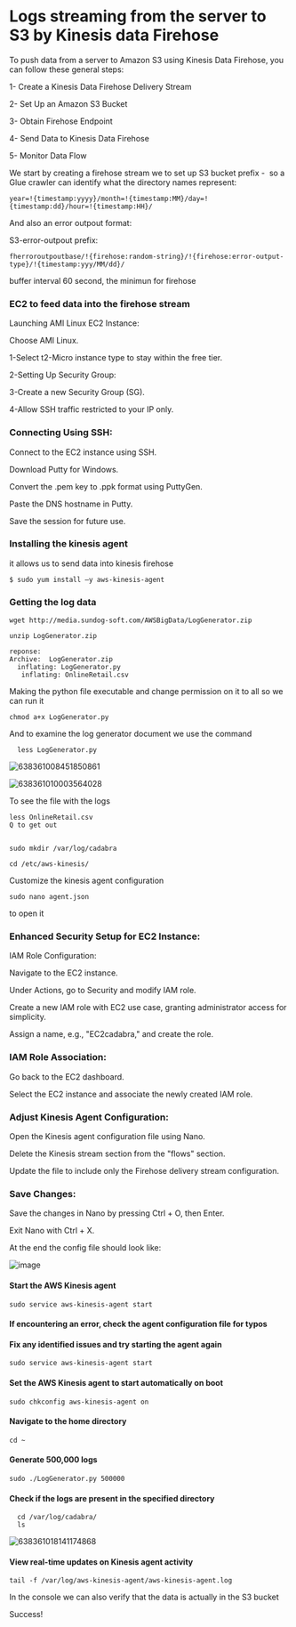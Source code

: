 # Logs streaming from the server to S3 by Kinesis data Firehose

To push data from a server to Amazon S3 using Kinesis Data Firehose, you can follow these general steps:

1- Create a Kinesis Data Firehose Delivery Stream

2- Set Up an Amazon S3 Bucket

3- Obtain Firehose Endpoint 

4- Send Data to Kinesis Data Firehose

5- Monitor Data Flow



We start by creating a firehose stream
we to set up S3 bucket prefix -  so a Glue crawler can identify what the directory names represent:

    year=!{timestamp:yyyy}/month=!{timestamp:MM}/day=!{timestamp:dd}/hour=!{timestamp:HH}/

And also an error outpout format: 

S3-error-outpout prefix:

    fherroroutpoutbase/!{firehose:random-string}/!{firehose:error-output-type}/!{timestamp:yyy/MM/dd}/

buffer interval 60 second, the minimun for firehose

### EC2 to feed data into the firehose stream
Launching AMI Linux EC2 Instance:

Choose AMI Linux.

1-Select t2-Micro instance type to stay within the free tier. 

2-Setting Up Security Group:

3-Create a new Security Group (SG).

4-Allow SSH traffic restricted to your IP only.



### Connecting Using SSH:

Connect to the EC2 instance using SSH.

Download Putty for Windows.

Convert the .pem key to .ppk format using PuttyGen.

Paste the DNS hostname in Putty.

Save the session for future use.


### Installing the kinesis agent 

it allows us to send data into kinesis firehose

    $ sudo yum install –y aws-kinesis-agent


### Getting the log data

    wget http://media.sundog-soft.com/AWSBigData/LogGenerator.zip

    unzip LogGenerator.zip

    reponse:
    Archive:  LogGenerator.zip
      inflating: LogGenerator.py
       inflating: OnlineRetail.csv

Making the python file executable and change permission on it to all so we can run it

    chmod a+x LogGenerator.py
And  to examine the log generator document we use the command

      less LogGenerator.py


![638361008451850861](https://github.com/yvens94/AWSEcommerceAnalyticsInfrastructure/assets/68969793/5d15f45e-cf36-4dae-b6d2-48077565b984)

![638361010003564028](https://github.com/yvens94/AWSEcommerceAnalyticsInfrastructure/assets/68969793/1a80103c-7235-4b50-82f5-d1d261eff95b)


To see the file with the logs

    less OnlineRetail.csv 
    Q to get out


    sudo mkdir /var/log/cadabra

    cd /etc/aws-kinesis/

Customize the kinesis agent configuration

    sudo nano agent.json

to open it

### Enhanced Security Setup for EC2 Instance:

IAM Role Configuration:

Navigate to the EC2 instance.

Under Actions, go to Security and modify IAM role.

Create a new IAM role with EC2 use case, granting administrator access for simplicity.

Assign a name, e.g., "EC2cadabra," and create the role.


### IAM Role Association:

Go back to the EC2 dashboard.

Select the EC2 instance and associate the newly created IAM role.


### Adjust Kinesis Agent Configuration:

Open the Kinesis agent configuration file using Nano.

Delete the Kinesis stream section from the "flows" section.

Update the file to include only the Firehose delivery stream configuration.


### Save Changes:

Save the changes in Nano by pressing Ctrl + O, then Enter.

Exit Nano with Ctrl + X.

At the end the config file should look like:

![image](https://github.com/yvens94/AWSEcommerceAnalyticsInfrastructure/assets/68969793/756628ac-e4f7-4abd-916f-4cd92359898c)



#### Start the AWS Kinesis agent
    sudo service aws-kinesis-agent start
    
#### If encountering an error, check the agent configuration file for typos

#### Fix any identified issues and try starting the agent again
    sudo service aws-kinesis-agent start

#### Set the AWS Kinesis agent to start automatically on boot
    sudo chkconfig aws-kinesis-agent on

#### Navigate to the home directory
    cd ~

#### Generate 500,000 logs
    sudo ./LogGenerator.py 500000

#### Check if the logs are present in the specified directory
      cd /var/log/cadabra/
      ls

![638361018141174868](https://github.com/yvens94/AWSEcommerceAnalyticsInfrastructure/assets/68969793/da02fe4a-3a6f-40f9-b317-dd1560375ac2)
      

#### View real-time updates on Kinesis agent activity
    tail -f /var/log/aws-kinesis-agent/aws-kinesis-agent.log


In the console we can also verify that the data is actually in the S3 bucket

Success!
